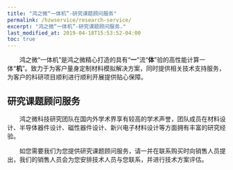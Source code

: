 ```yaml
---
title: "鸿之微“一体机”-研究课题顾问服务"
permalink: /hzwservice/research-service/
excerpt: "鸿之微“一体机”-研究课题顾问服务."
last_modified_at: 2019-04-18T15:53:52-04:00
toc: true
---
```


&emsp;&emsp;鸿之微“一体机”是鸿之微精心打造的具有“**一**”流“**体**”验的高性能计算一体“**机**”。致力于为客户量身定制材料模拟解决方案，同时提供相关技术支持服务，为客户的科研项目顺利进行顺利开展提供贴心保障。

## 研究课题顾问服务

&emsp;&emsp;鸿之微科技研究团队在国内外学术界享有较高的学术声誉，团队成员在材料设计、半导体器件设计、磁性器件设计、新兴电子材料设计等方面拥有丰富的研究经验。

&emsp;&emsp;如您需要我们为您提供研究课题顾问服务，请一并在联系购买时向销售人员提出，我们的销售人员会为您安排技术人员与您联系，并进行技术方案评估。